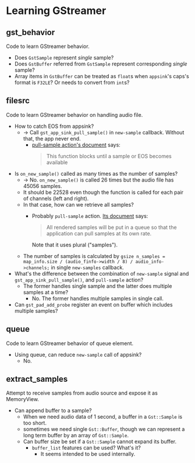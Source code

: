 Learning GStreamer
==================

gst_behavior
------------

Code to learn GStreamer behavior.

* Does `GstSample` represent *single* sample?
* Does `GstBuffer` referred from `GstSample` represent corresponding *single* sample?
* Array items in `GstBuffer` can be treated as `float`s when `appsink`'s caps's format is `F32LE`? Or needs to convert from `int`s?

filesrc
-------

Code to learn GStreamer behavior on handling audio file.

* How to catch EOS from appsink?
  * -> Call `gst_app_sink_pull_sample()` in `new-sample` callback. Without that, the app never end.
    * [pull-sample action's document][pull-sample] says:  
      > This function blocks until a sample or EOS becomes available
* Is `on_new_sample()` called as many times as the number of samples?
  * -> No. `on_new_sample()` is called 26 times but the audio file has 45056 samples.
  * It should be 22528 even though the function is called for each pair of channels (left and right).
  * In that case, how can we retrieve all samples?
    * Probably `pull-sample` action. [Its document][pull-sample] says:  
      > All rendered samples will be put in a queue so that the application can pull samples at its own rate.
      
      Note that it uses plural ("samples").
  * The number of samples is calculated by `gsize n_samples = map_info.size / (audio_finfo->width / 8) / audio_info->channels;` in single `new-samples` callback.
* What's the difference between the combination of `new-sample` signal and `gst_app_sink_pull_sample()`, and `pull-sample` action?
  * The former handles single sample and the latter does multiple samples at a time?
    * No. The former handles multiple samples in single call.
* Can `gst_pad_add_probe` register an event on buffer which includes multiple samples?

[pull-sample]: https://gstreamer.freedesktop.org/documentation/app/appsink.html?gi-language=c#appsink-page

queue
-----

Code to learn GStreamer behavior of queue element.

* Using queue, can reduce `new-sample` call of appsink?
  * No.

extract_samples
---------------

Attempt to receive samples from audio source and expose it as MemoryView.

* Can append buffer to a sample?
  * When we need audio data of 1 second, a buffer in a `Gst::Sample` is too short.
  * sometimes we need single `Gst::Buffer`, though we can represent a long term buffer by an array of `Gst::Sample`.
  * Can buffer size be set if a `Gst::Sample` cannot expand its buffer.
    * `buffer_list` features can be used? What's it?
      * It seems intended to be used internally.
